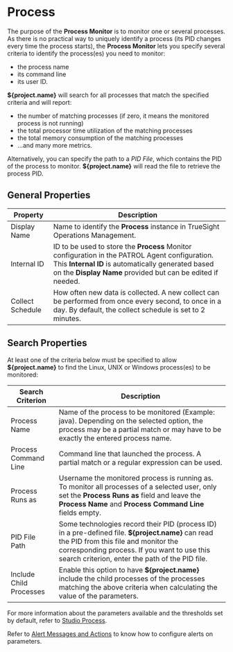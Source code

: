 # Process

The purpose of the **Process Monitor** is to monitor one or several processes. As there is no practical way to uniquely identify a process (its PID changes every time the process starts), the **Process Monitor** lets you specify several criteria to identify the process(es) you need to monitor:

* the process name
* its command line
* its user ID.

**${project.name}** will search for all processes that match the specified criteria and will report:

* the number of matching processes (if zero, it means the monitored process is not running)
* the total processor time utilization of the matching processes
* the total memory consumption of the matching processes
* ...and many more metrics.

Alternatively, you can specify the path to a *PID File*, which contains the PID of the process to monitor. **${project.name}** will read the file to retrieve the process PID.

## General Properties

| Property         | Description                                                                                                                                                                                                         |
| ---------------- | ------------------------------------------------------------------------------------------------------------------------------------------------------------------------------------------------------------------- |
| Display Name     | Name to identify the **Process** instance in TrueSight Operations Management.                                                                                                                                       |
| Internal ID      | ID to be used to store the **Process** Monitor configuration in the PATROL Agent configuration. This **Internal ID** is automatically generated based on the **Display Name** provided but can be edited if needed. |
| Collect Schedule | How often new data is collected. A new collect can be performed from once every second, to once in a day. By default, the collect schedule is set to 2 minutes.                                                     |

## Search Properties

At least one of the criteria below must be specified to allow **${project.name}** to find the Linux, UNIX or Windows process(es) to be monitored:

| Search Criterion        | Description                                                                                                                                                                                                                                 |
| ----------------------- | ------------------------------------------------------------------------------------------------------------------------------------------------------------------------------------------------------------------------------------------- |
| Process Name            | Name of the process to be monitored (Example: java). Depending on the selected option, the process may be a partial match or may have to be exactly the entered process name.                                                               |
| Process Command Line    | Command line that launched the process. A partial match or a regular expression can be used.                                                                                                                                                |
| Process Runs as         | Username the monitored process is running as. To monitor all processes of a selected user, only set the **Process Runs as** field and leave the **Process Name** and **Process Command Line** fields empty.                                 |
| PID File Path           | Some technologies record their PID (process ID) in a pre-defined file. **${project.name}** can read the PID from this file and monitor the corresponding process. If you want to use this search criterion, enter the path of the PID file. |
| Include Child Processes | Enable this option to have **${project.name}** include the child processes of the processes matching the above criteria when calculating the value of the parameters.                                                                       |

For more information about the parameters available and the thresholds set by default, refer to [Studio Process](../X_PROCESS.html).

Refer to [Alert Messages and Actions](../alerts.html) to know how to configure alerts on parameters.
